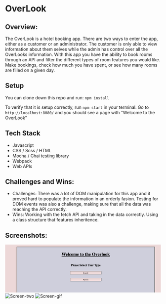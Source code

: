 # OverLook

## Overview:
  The OverLook is a hotel booking app. There are two ways to enter the app, either as a customer or an administrator. The customer is only able to view information about them selves while the admin has control over all the OverLooks information. With this app you have the ability to book rooms through an API and filter the different types of room features you would like. Make bookings, check how much you have spent, or see how many rooms are filled on a given day.
  
## Setup
 You can clone down this repo and run: `npm install`

To verify that it is setup correctly, run `npm start` in your terminal. Go to `http://localhost:8080/` and you should see a page with "Welcome to the OverLook"

## Tech Stack
  - Javascript 
  - CSS / Scss / HTML
  - Mocha / Chai testing library 
  - Webpack
  - Web APIs
  
## Challenges and Wins: 
  - Challenges: There was a lot of DOM manipulation for this app and it proved hard to populate the information in an orderly fasion. Testing for DOM events was also a challenge, making sure that all the data was reaching the API correctly. 
  - Wins: Working with the fetch API and taking in the data correctly. Using a class structure that features inheritence.
  
## Screenshots: 

![Screen-one](src/images/screenshot-one.png)
![Screen-two]()
![Screen-gif]()
